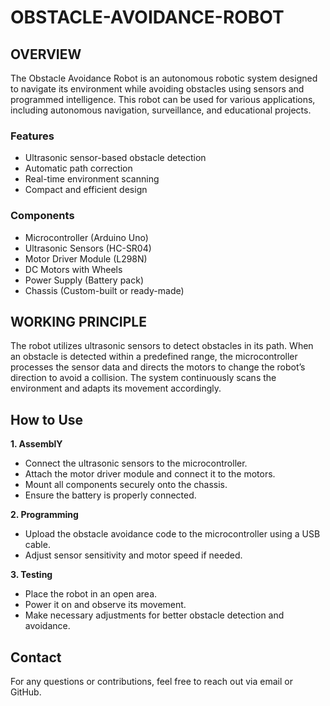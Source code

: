 # OBSTACLE-AVOIDANCE-ROBOT

## OVERVIEW

The Obstacle Avoidance Robot is an autonomous robotic system designed to navigate its environment while avoiding obstacles using sensors and programmed intelligence. This robot can be used for various applications, including autonomous navigation, surveillance, and educational projects.

### Features
* Ultrasonic sensor-based obstacle detection
* Automatic path correction
* Real-time environment scanning
* Compact and efficient design

### Components 
* Microcontroller (Arduino Uno)
* Ultrasonic Sensors (HC-SR04)
* Motor Driver Module (L298N)
* DC Motors with Wheels
* Power Supply (Battery pack)
* Chassis (Custom-built or ready-made)

## WORKING PRINCIPLE
The robot utilizes ultrasonic sensors to detect obstacles in its path. When an obstacle is detected within a predefined range, the microcontroller processes the sensor data and directs the motors to change the robot’s direction to avoid a collision. The system continuously scans the environment and adapts its movement accordingly.

## How to Use

**1. AssemblY**
* Connect the ultrasonic sensors to the microcontroller.
* Attach the motor driver module and connect it to the motors.
* Mount all components securely onto the chassis.
* Ensure the battery is properly connected.


**2. Programming**
* Upload the obstacle avoidance code to the microcontroller using a USB cable.
* Adjust sensor sensitivity and motor speed if needed.

**3. Testing**
* Place the robot in an open area.
* Power it on and observe its movement.
* Make necessary adjustments for better obstacle detection and avoidance.

## Contact
For any questions or contributions, feel free to reach out via email or GitHub.

